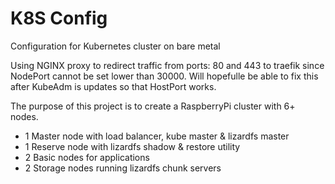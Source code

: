 # K8S Config
Configuration for Kubernetes cluster on bare metal

Using NGINX proxy to redirect traffic from ports: 80 and 443 to traefik since NodePort cannot be set lower than 30000. Will hopefulle be able to fix this after KubeAdm is updates so that HostPort works.

The purpose of this project is to create a RaspberryPi cluster with 6+ nodes.
* 1 Master node with load balancer, kube master & lizardfs master
* 1 Reserve node with lizardfs shadow & restore utility
* 2 Basic nodes for applications
* 2 Storage nodes running lizardfs chunk servers

